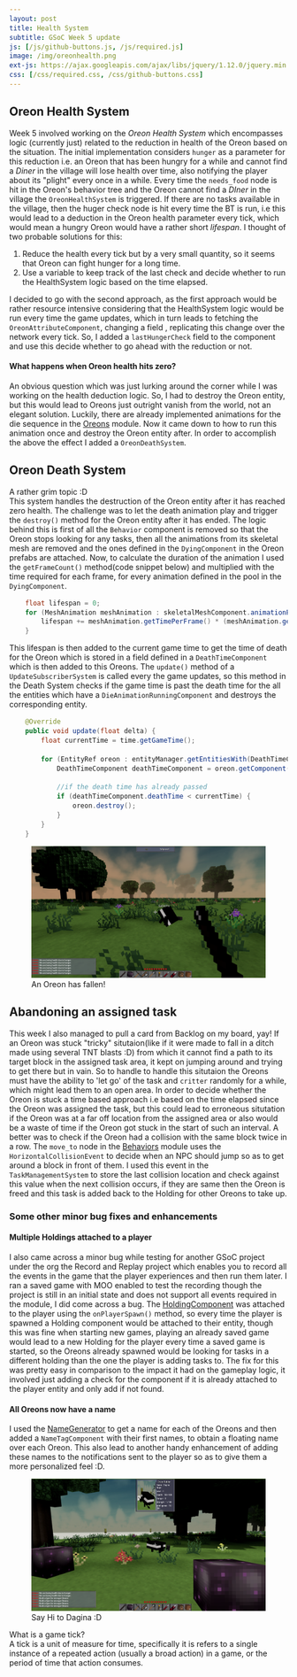 ```yaml
---
layout: post
title: Health System
subtitle: GSoC Week 5 update
js: [/js/github-buttons.js, /js/required.js]
image: /img/oreonhealth.png
ext-js: https://ajax.googleapis.com/ajax/libs/jquery/1.12.0/jquery.min.js
css: [/css/required.css, /css/github-buttons.css]
---
```


## Oreon Health System
Week 5 involved working on the _Oreon Health System_ which encompasses logic (currently just) related to the reduction in health of the Oreon based on the situation. The initial implementation considers `hunger` as a parameter for this reduction i.e.
an Oreon that has been hungry for a while and cannot find a _Diner_ in the village will lose health over time, also notifying the player about its "plight" every once in a while. Every time the `needs_food` node is hit in the Oreon's behavior tree
 and the Oreon  cannot find a _DIner_ in the village the `OreonHealthSystem` is triggered. If there are no tasks available in the village, then the huger check node is hit every time the BT is run, i.e this would lead to a deduction in the Oreon health parameter
every tick, which would mean a hungry Oreon would have a rather short _lifespan_. I thought of two probable solutions for this:
1. Reduce the health every tick but by a very small quantity, so it seems that Oreon can fight hunger for a long time.
2. Use a variable to keep track of the last check and decide whether to run the HealthSystem logic based on the time elapsed.  
  
I decided to go with the second approach, as the first approach would be rather resource intensive considering that the HealthSystem logic would be run every time the game updates, which in turn leads to fetching the `OreonAttributeComponent`, changing a field
, replicating this change over the network every tick. So, I added a `lastHungerCheck` field to the component and use this decide whether to go ahead with the reduction or not.
#### What happens when Oreon health hits zero?
An obvious question which was just lurking around the corner while I was working on the health deduction logic. So, I had to destroy the Oreon entity, but this would lead to Oreons just outright vanish from the world, not an elegant solution. Luckily, there are already implemented
animations for the die sequence in the [Oreons](https://github.com/Terasology/Oreons/tree/master/assets/animations) module. Now it came down to how to run this animation once and destroy the Oreon entity after. In order to accomplish the above the effect I added a 
`OreonDeathSystem`.  
  
## Oreon Death System
A rather grim topic :D  
This system handles the destruction of the Oreon entity after it has reached zero health. The challenge was to let the death animation play and trigger the `destroy()` method for the Oreon entity after it has ended. The logic behind this is first of all the `Behavior` component is removed
so that the Oreon stops looking for any tasks, then all the animations from its skeletal mesh are removed and the ones defined in the `DyingComponent` in the Oreon prefabs are attached. Now, to calculate the duration of the animation I used the `getFrameCount()` method(code snippet
below) and multiplied with the time required for each frame, for every animation defined in the pool in the `DyingComponent`. 
```java
    float lifespan = 0;
    for (MeshAnimation meshAnimation : skeletalMeshComponent.animationPool) {
        lifespan += meshAnimation.getTimePerFrame() * (meshAnimation.getFrameCount() - 1);
    }
```
This lifespan is then added to the current game time to get the time of death for the Oreon which is stored in a field defined in a `DeathTimeComponent` which
is then added to this Oreons. The `update()`
method of a `UpdateSubscriberSystem` is called every the game updates, so this method in the Death System checks if the game time is past the death time for the all the entities which have a `DieAnimationRunningComponent` and destroys the corresponding entity.
```java
    @Override
    public void update(float delta) {
        float currentTime = time.getGameTime();

        for (EntityRef oreon : entityManager.getEntitiesWith(DeathTimeComponent.class)) {
            DeathTimeComponent deathTimeComponent = oreon.getComponent(DeathTimeComponent.class);

            //if the death time has already passed
            if (deathTimeComponent.deathTime < currentTime) {
                oreon.destroy();
            }
        }
    }
```

<figure>
<img src="/img/oreondead.png" alt="Oreon Dead">
<figcaption>An Oreon has fallen!</figcaption>
</figure>

## Abandoning an assigned task
This week I also managed to pull a card from Backlog on my board, yay! If an Oreon was stuck "tricky" situtaion(like if it were made to fall in a ditch made using several TNT blasts :D) from which it cannot find a path to its target block in the assigned task area, 
it kept on jumping around and trying to get there but in vain. So to handle to handle this situtaion the Oreons must have the ability to 'let go' of the task and `critter` randomly for a while, which might lead them to an open area. In order to decide whether the Oreon is stuck
a time based approach i.e based on the time elapsed since the Oreon was assigned the task, but this could lead to erroneous situtation if the Oreon was at a far off location from the assigned area or also would be a waste of time if the Oreon got stuck in the start of such an
interval. A better was to check if the Oreon had a collision with the same block twice in a row. The `move_to` node in the [Behaviors](https://github.com/Terasology/Behaviors) module uses the `HorizontalCollisionEvent` to decide when an NPC should jump so as to get around
a block in front of them. I used this event in the `TaskManagementSystem` to store the last collision location and check against this value when the next collision occurs, if they are same then the Oreon is freed and this task is added back to the Holding for other Oreons to take
up.



### Some other minor bug fixes and enhancements
#### Multiple Holdings attached to a player
I also came across a minor bug while testing for another GSoC project under the org the Record and Replay project which enables you to record all the events in the game that the player experiences and then run them later. I ran a saved game with MOO enabled to test the 
recording though the project is still in an initial state and does not support all events required in the module, I did come across a bug. The [HoldingComponent](/2018-05-27-GSoCWeek2#HoldingSystem) was attached to the player using the `onPlayerSpawn()` method, so
every time the player is spawned a Holding component would be attached to their entity, though this was fine when starting new games, playing an already saved game would lead to a new Holding for the player every time a saved game is started, so the Oreons already
spawned would be looking
for tasks in a different holding than the one the player is adding tasks to. The fix for this was pretty easy in comparison to the impact it had on the gameplay logic, it involved just adding a check for the component if it is already attached to the player entity and only add if not found.  
#### All Oreons now have a name
I used the [NameGenerator](https://github.com/Terasology/NameGenerator) to get a name for each of the Oreons and then added a `NameTagComponent` with their first names, to obtain a floating name over each Oreon. This also lead to another handy enhancement of adding these
names to the notifications sent to the player so as to give them a more personalized feel :D.

<figure>
<img src="/img/oreonname.png" alt="Oreon Name">
<figcaption>Say Hi to Dagina :D</figcaption>
</figure>

<div class="collapsiblecontainer">
<div class="collapsibleheader"> What is a game tick?</div>
<div class="collapsiblecontent">
A tick is a unit of measure for time, specifically it is refers to a single instance of a repeated action (usually a broad action) in a game, or the period of time that action consumes.
</div>
</div>

  
  